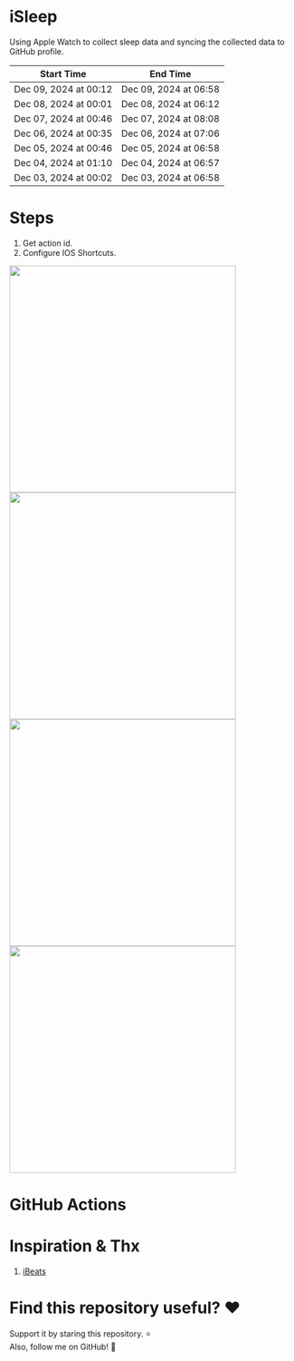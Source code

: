 # iSleep

Using Apple Watch to collect sleep data and syncing the collected data to GitHub profile.

<!--START_SECTION:my_sleep-->
| Start Time | End Time |
| ---- | ---- |
| Dec 09, 2024 at 00:12 | Dec 09, 2024 at 06:58 |
| Dec 08, 2024 at 00:01 | Dec 08, 2024 at 06:12 |
| Dec 07, 2024 at 00:46 | Dec 07, 2024 at 08:08 |
| Dec 06, 2024 at 00:35 | Dec 06, 2024 at 07:06 |
| Dec 05, 2024 at 00:46 | Dec 05, 2024 at 06:58 |
| Dec 04, 2024 at 01:10 | Dec 04, 2024 at 06:57 |
| Dec 03, 2024 at 00:02 | Dec 03, 2024 at 06:58 |

<!--END_SECTION:my_sleep-->

# Steps

1. Get action id.
2. Configure IOS Shortcuts.

<img src="/imgs/img1.png" width="400"/>
<img src="/imgs/img2.png" width="400"/>
<img src="/imgs/img3.png" width="400"/>
<img src="/imgs/img4.png" width="400"/>

# GitHub Actions

# Inspiration & Thx

1. [iBeats](https://github.com/yihong0618/iBeats)

# Find this repository useful? :heart:

Support it by staring this repository. :star: <br>
Also, follow me on GitHub! 🤩
